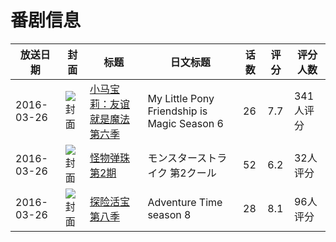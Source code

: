 # 番剧信息

|放送日期|封面|标题|日文标题|话数|评分|评分人数|
|---|---|---|---|---|---|---|
|2016-03-26|![封面](https://lain.bgm.tv/pic/cover/c/5d/6f/170415_hfJeC.jpg)|[小马宝莉：友谊就是魔法 第六季](https://bangumi.tv/subject/170415)|My Little Pony Friendship is Magic Season 6|26|7.7|341人评分|
|2016-03-26|![封面](https://lain.bgm.tv/pic/cover/c/95/22/173691_QXLtJ.jpg)|[怪物弹珠 第2期](https://bangumi.tv/subject/173691)|モンスターストライク 第2クール|52|6.2|32人评分|
|2016-03-26|![封面](https://lain.bgm.tv/pic/cover/c/9c/fb/194300_giyyx.jpg)|[探险活宝 第八季](https://bangumi.tv/subject/194300)|Adventure Time season 8|28|8.1|96人评分|
